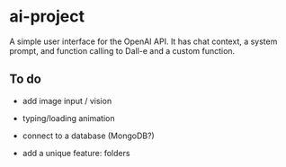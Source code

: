 # ai-project

A simple user interface for the OpenAI API. It has chat context, a system prompt, and function calling to Dall-e and a custom function.

## To do

- add image input / vision

- typing/loading animation

- connect to a database (MongoDB?)

- add a unique feature: folders